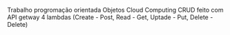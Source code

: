 Trabalho progromação orientada Objetos Cloud Computing
CRUD feito com API getway 
4 lambdas (Create - Post, Read - Get, Uptade - Put, Delete - Delete)
